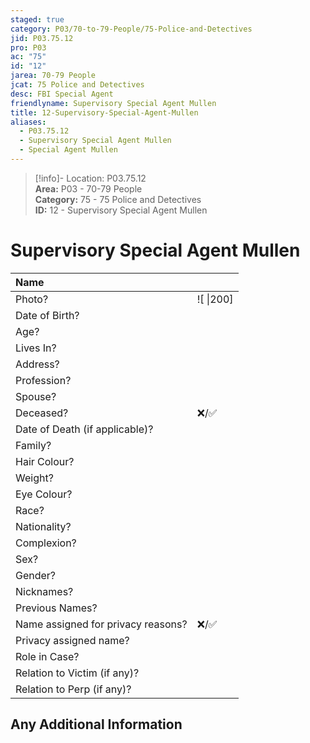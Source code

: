 ```yaml
---  
staged: true  
category: P03/70-to-79-People/75-Police-and-Detectives  
jid: P03.75.12  
pro: P03  
ac: "75"  
id: "12"  
jarea: 70-79 People  
jcat: 75 Police and Detectives  
desc: FBI Special Agent  
friendlyname: Supervisory Special Agent Mullen  
title: 12-Supervisory-Special-Agent-Mullen  
aliases:  
  - P03.75.12  
  - Supervisory Special Agent Mullen  
  - Special Agent Mullen  
---  
```

>[!info]- Location: P03.75.12  
>**Area:** P03 - 70-79 People  
>**Category:** 75 - 75 Police and Detectives  
>**ID:** 12 - Supervisory Special Agent Mullen  
  
# Supervisory Special Agent Mullen  
  
| Name                               |            |  
|:---------------------------------- |:---------- |  
| Photo?                             | ![  \|200] |  
| Date of Birth?                     |            |  
| Age?                               |            |  
| Lives In?                          |            |  
| Address?                           |            |  
| Profession?                        |            |  
| Spouse?                            |            |  
| Deceased?                          | ❌/✅      |  
| Date of Death (if applicable)?     |            |  
| Family?                            |            |  
| Hair Colour?                       |            |  
| Weight?                            |            |  
| Eye Colour?                        |            |  
| Race?                              |            |  
| Nationality?                       |            |  
| Complexion?                        |            |  
| Sex?                               |            |  
| Gender?                                   |            |  
| Nicknames?                         |            |  
| Previous Names?                    |            |  
| Name assigned for privacy reasons? | ❌/✅      |  
| Privacy assigned name?             |            |  
| Role in Case?                      |            |  
| Relation to Victim (if any)?       |            |  
| Relation to Perp (if any)?         |            |  
  
## Any Additional Information
